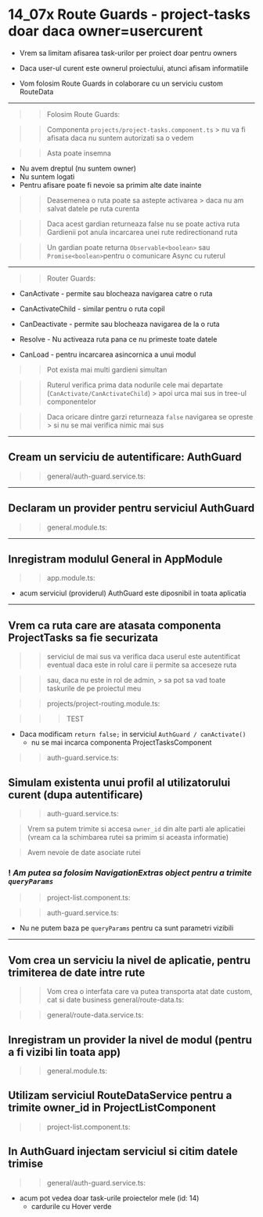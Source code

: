 
# 14_07x Route Guards - project-tasks doar daca owner=usercurent


- Vrem sa limitam afisarea task-urilor per proiect doar pentru owners 

- Daca user-ul curent este ownerul proiectului, atunci afisam informatiile

- Vom folosim Route Guards in colaborare cu un serviciu custom RouteData 

---

>> Folosim Route Guards:

>> Componenta ```projects/project-tasks.component.ts``` 
    > nu va fi afisata daca nu suntem autorizati sa o vedem 

>> Asta poate insemna
- Nu avem dreptul (nu suntem owner)
- Nu suntem logati 
- Pentru afisare poate fi nevoie sa primim alte date inainte
    
>> Deasemenea o ruta poate sa astepte activarea 
    > daca nu am salvat datele pe ruta curenta


>> Daca acest gardian returneaza false nu se poate activa ruta 
>> Gardienii pot anula incarcarea unei rute redirectionand ruta 

>> Un gardian poate returna ```Observable<boolean>``` sau ```Promise<boolean>```pentru o comunicare Async cu ruterul 

---

>> Router Guards:

* CanActivate - permite sau blocheaza navigarea catre o ruta

* CanActivateChild - similar pentru o ruta copil

* CanDeactivate - permite sau blocheaza navigarea de la o ruta 

* Resolve - Nu activeaza ruta pana ce nu primeste toate datele 

* CanLoad - pentru incarcarea asincornica a unui modul 


>> Pot exista mai multi gardieni simultan

>> Ruterul verifica prima data nodurile cele mai departate (```CanActivate/CanActivateChild```)
    > apoi urca mai sus in tree-ul componentelor 

>> Daca oricare dintre garzi returneaza ```false``` navigarea se opreste 
    > si nu se mai verifica nimic mai sus 



---

## Cream un serviciu de autentificare: AuthGuard
>> general/auth-guard.service.ts:


---

## Declaram un provider pentru serviciul AuthGuard 
>> general.module.ts: 



---

## Inregistram modulul General in AppModule
>> app.module.ts:


- acum serviciul (providerul) AuthGuard este diposnibil in toata aplicatia



---

## Vrem ca ruta care are atasata componenta ProjectTasks sa fie securizata
>> serviciul de mai sus va verifica daca userul este autentificat 
>> eventual daca este in rolul care ii permite sa acceseze ruta 

>> sau, daca nu este in rol de admin, 
    > sa pot sa vad toate taskurile de pe proiectul meu

>> projects/project-routing.module.ts:


>>> TEST

- Daca modificam ```return false;``` in serviciul ```AuthGuard / canActivate()```
    - nu se mai incarca componenta ProjectTasksComponent

>> auth-guard.service.ts:


## Simulam existenta unui profil al utilizatorului curent (dupa autentificare)
>> auth-guard.service.ts:


> Vrem sa putem trimite si accesa ```owner_id``` din alte parti ale aplicatiei (vream ca la schimbarea rutei sa primim si aceasta informatie)

> Avem nevoie de date asociate rutei


### ! _Am putea sa folosim NavigationExtras object pentru a trimite ```queryParams```_

>> project-list.component.ts:


>> auth-guard.service.ts:


-  Nu ne putem baza pe ```queryParams``` pentru ca sunt parametri vizibili


---

## Vom crea un serviciu la nivel de aplicatie, pentru trimiterea de date intre rute

>> Vom crea o interfata care va putea transporta atat date custom, cat si date business
>> general/route-data.ts:


>> general/route-data.service.ts:


## Inregistram un provider la nivel de modul (pentru a fi vizibi lin toata app)
>> general.module.ts:


## Utilizam serviciul RouteDataService pentru a trimite owner_id in ProjectListComponent
>> project-list.component.ts:


## In AuthGuard injectam serviciul si citim datele trimise
>> general/auth-guard.service.ts:


- acum pot vedea doar task-urile proiectelor mele (id: 14)
    - cardurile cu Hover verde
